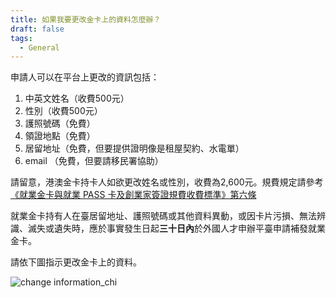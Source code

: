 ```yaml
---
title: 如果我要更改金卡上的資料怎麼辦？
draft: false
tags:
  - General
---
```

申請人可以在平台上更改的資訊包括：

1. 中英文姓名（收費500元）
2. 性別（收費500元）
3. 護照號碼（免費）
4. 領證地點（免費）
5. 居留地址（免費，但要提供證明像是租屋契約、水電單）
6. email （免費，但要請移民署協助）

請留意，港澳金卡持卡人如欲更改姓名或性別，收費為2,600元。規費規定請參考[《就業金卡與就業 PASS 卡及創業家簽證規費收費標準》第六條](https://law.moj.gov.tw/LawClass/LawAll.aspx?pcode=D0080205 "至就業金卡與就業 PASS 卡及創業家簽證規費收費標準")

就業金卡持有人在臺居留地址、護照號碼或其他資料異動，或因卡片污損、無法辨識、滅失或遺失時，應於事實發生日起**三十日內**於外國人才申辦平臺申請補發就業金卡。

請依下圖指示更改金卡上的資料。

![change information_chi](/cms-uploads/change-information中.png)